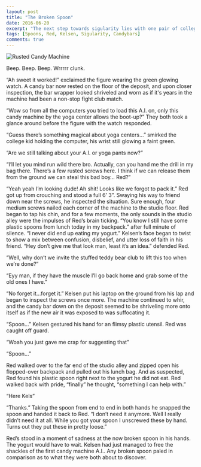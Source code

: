 ```yaml
---
layout: post
title: "The Broken Spoon"
date: 2016-06-20
excerpt: "The next step towards sigularity lies with one pair of college kids and a Candy Bar Machine"
tags: [Spoons, Red, Kelsen, Sigularity, Candybars]
comments: true
---
```

![Rusted Candy Machine]({{site.baseurl}}/_images/RustedCandyMachine.jpg)

Beep. Beep. Beep. Wrrrrr clunk.

“Ah sweet it worked!” exclaimed the figure wearing the green glowing watch. A candy bar now rested on the floor of the deposit, and upon closer inspection, the bar wrapper looked shriveled and worn as if it's years in the machine had been a non-stop fight club match. 

“Wow so from all the computers you tried to load this A.I. on, only this candy machine by the yoga center allows the boot-up?” They both took a glance around before the figure with the watch responded.

“Guess there’s something magical about yoga centers…” smirked the college kid holding the computer, his wrist still glowing a faint green. 

“Are we still talking about your A.I. or yoga pants now?”

“I’ll let you mind run wild there bro. Actually, can you hand me the drill in my bag there. There’s a few rusted screws here. I think if we can release them from the ground we can steal this bad boy… Red?”

“Yeah yeah I’m looking dude! Ah shit! Looks like we forgot to pack it.” Red got up from crouching and stood a full 6’ 3”. Swaying his way to friend down near the screws, he inspected the situation. Sure enough, four medium screws nailed each corner of the machine to the studio floor. Red began to tap his chin, and for a few moments, the only sounds in the studio alley were the impulses of Red’s brain ticking. 
“You know I still have some plastic spoons from lunch today in my backpack.” after full minute of silence. “I never did end up eating my yogurt.”
Kelsen’s face began to twist to show a mix between confusion, disbelief, and utter loss of faith in his friend. 
“Hey don’t give me that look man, least it’s an idea.” defended Red. 

“Well, why don’t we invite the stuffed teddy bear club to lift this too when we’re done?”

“Eyy man, if they have the muscle I’ll go back home and grab some of the old ones I have.” 

“No forget it...forget it.” Kelsen put his laptop on the ground from his lap and began to inspect the screws once more. The machine continued to whir, and the candy bar down on the deposit seemed to be shriveling more onto itself as if the new air it was exposed to was suffocating it.

“Spoon…” Kelsen gestured his hand for an flimsy plastic utensil. Red was caught off guard. 

“Woah you just gave me crap for suggesting that”

“Spoon…”

Red walked over to the far end of the studio alley and  zipped open his flopped-over backpack and pulled out his lunch bag. And as suspected, Red found his plastic spoon right next to the yogurt he did not eat. Red walked back with pride, “finally” he thought, “something I can help with.”

“Here Kels”

“Thanks.” Taking the spoon from end to end in both hands he snapped the spoon and handed it back to Red. “I don’t need it anymore. Well I really didn’t need it at all. While you got your spoon I unscrewed these by hand. Turns out they put these in pretty loose.”

Red’s stood in a moment of sadness at the now broken spoon in his hands. The yogurt would have to wait. Kelsen had just managed to free the shackles of the first candy machine A.I.. Any broken spoon paled in comparison as to what they were both about to discover.


